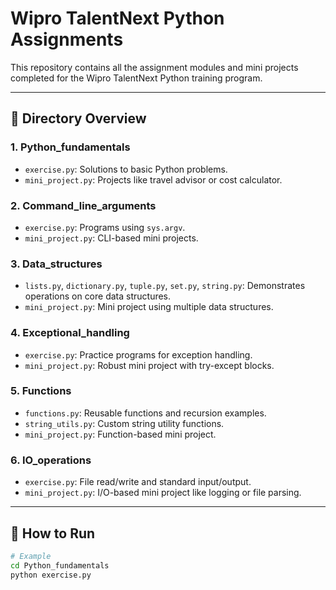 # Wipro TalentNext Python Assignments

This repository contains all the assignment modules and mini projects completed for the Wipro TalentNext Python training program.

---

## 📁 Directory Overview

### 1. Python_fundamentals
- `exercise.py`: Solutions to basic Python problems.
- `mini_project.py`: Projects like travel advisor or cost calculator.

### 2. Command_line_arguments
- `exercise.py`: Programs using `sys.argv`.
- `mini_project.py`: CLI-based mini projects.

### 3. Data_structures
- `lists.py`, `dictionary.py`, `tuple.py`, `set.py`, `string.py`: Demonstrates operations on core data structures.
- `mini_project.py`: Mini project using multiple data structures.

### 4. Exceptional_handling
- `exercise.py`: Practice programs for exception handling.
- `mini_project.py`: Robust mini project with try-except blocks.

### 5. Functions
- `functions.py`: Reusable functions and recursion examples.
- `string_utils.py`: Custom string utility functions.
- `mini_project.py`: Function-based mini project.

### 6. IO_operations
- `exercise.py`: File read/write and standard input/output.
- `mini_project.py`: I/O-based mini project like logging or file parsing.

---

## 🚀 How to Run

```bash
# Example
cd Python_fundamentals
python exercise.py
